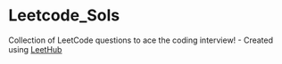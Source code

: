 # Leetcode_Sols
Collection of LeetCode questions to ace the coding interview! - Created using [LeetHub](https://github.com/QasimWani/LeetHub)
